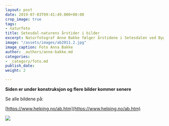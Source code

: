 ```yaml
---
layout: post
date: 2019-07-03T09:41:49.000+00:00
crop_image: true
tags:
- naturfoto
title: Setesdal-naturens årstider i bilder
excerpt: Naturfotograf Anne Bakke følger årstidene i Setesdalen ved Byglandsfjorden.
image: "/assets/images/ab2011.2.jpg"
image_caption: Foto Anna Bakke
author: _authors/anne-bakke.md
categories:
- _category/foto.md
publish_date: 
weight: 2

---
```

**Siden er under konstruksjon og flere bilder kommer senere**

Se alle bildene på:

[https://www.helping.no/ab.htm](https://www.helping.no/ab.htm)

![](https://www.helping.no/grendi.jpg)